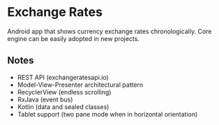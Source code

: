 # Exchange Rates

Android app that shows currency exchange rates chronologically.
Core engine can be easily adopted in new projects.

## Notes

* REST API (exchangeratesapi.io)
* Model-View-Presenter architectural pattern
* RecyclerView (endless scrolling)
* RxJava (event bus)
* Kotlin (data and sealed classes)
* Tablet support (two pane mode when in horizontal orientation)